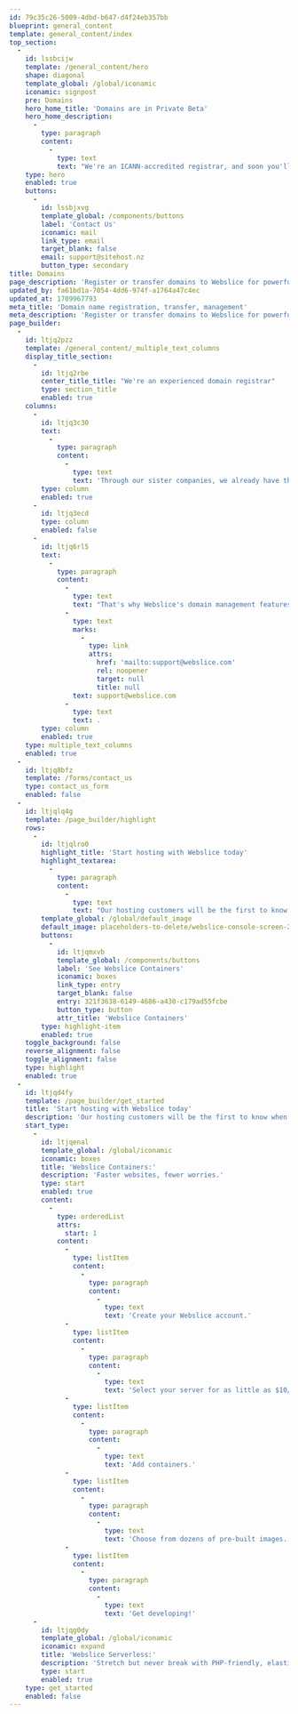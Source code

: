 ```yaml
---
id: 79c35c26-5009-4dbd-b647-d4f24eb357bb
blueprint: general_content
template: general_content/index
top_section:
  -
    id: lssbcijw
    template: /general_content/hero
    shape: diagonal
    template_global: /global/iconamic
    iconamic: signpost
    pre: Domains
    hero_home_title: 'Domains are in Private Beta'
    hero_home_description:
      -
        type: paragraph
        content:
          -
            type: text
            text: "We're an ICANN-accredited registrar, and soon you'll be able to use our tools to easily manage any number of domains, from renewal to DNS."
    type: hero
    enabled: true
    buttons:
      -
        id: lssbjxvg
        template_global: /components/buttons
        label: 'Contact Us'
        iconamic: mail
        link_type: email
        target_blank: false
        email: support@sitehost.nz
        button_type: secondary
title: Domains
page_description: 'Register or transfer domains to Webslice for powerful bulk domain management tools, competitive pricing, reliable DNS, and professional service.'
updated_by: fa61bd1a-7054-4dd6-974f-a1764a47c4ec
updated_at: 1709967793
meta_title: 'Domain name registration, transfer, management'
meta_description: 'Register or transfer domains to Webslice for powerful bulk domain management tools, competitive pricing, reliable DNS, and professional service.'
page_builder:
  -
    id: ltjq2pzz
    template: /general_content/_multiple_text_columns
    display_title_section:
      -
        id: ltjq2rbe
        center_title_title: "We're an experienced domain registrar"
        type: section_title
        enabled: true
    columns:
      -
        id: ltjq3c30
        text:
          -
            type: paragraph
            content:
              -
                type: text
                text: 'Through our sister companies, we already have thousands of customers who register, renew, and manage domains with us. From that experience we know how important it is for domain tools and platforms to be fully-featured and rock-solid before we open them up.'
        type: column
        enabled: true
      -
        id: ltjq3ecd
        type: column
        enabled: false
      -
        id: ltjq6rl5
        text:
          -
            type: paragraph
            content:
              -
                type: text
                text: "That's why Webslice's domain management features are still in Private Beta. We'll let all our users know as soon as they're ready for general release. In the meantime, if you want to know anything about domains on Webslice, email "
              -
                type: text
                marks:
                  -
                    type: link
                    attrs:
                      href: 'mailto:support@webslice.com'
                      rel: noopener
                      target: null
                      title: null
                text: support@webslice.com
              -
                type: text
                text: .
        type: column
        enabled: true
    type: multiple_text_columns
    enabled: true
  -
    id: ltjq8bfz
    template: /forms/contact_us
    type: contact_us_form
    enabled: false
  -
    id: ltjqlq4g
    template: /page_builder/highlight
    rows:
      -
        id: ltjqlro0
        highlight_title: 'Start hosting with Webslice today'
        highlight_textarea:
          -
            type: paragraph
            content:
              -
                type: text
                text: "Our hosting customers will be the first to know when you can register and manage domains through the Webslice Console. If you haven't already seen what's possible with Webslice Containers, have a look now."
        template_global: /global/default_image
        default_image: placeholders-to-delete/webslice-console-screen-2.png
        buttons:
          -
            id: ltjqmxvb
            template_global: /components/buttons
            label: 'See Webslice Containers'
            iconamic: boxes
            link_type: entry
            target_blank: false
            entry: 321f3638-6149-4686-a430-c179ad55fcbe
            button_type: button
            attr_title: 'Webslice Containers'
        type: highlight-item
        enabled: true
    toggle_background: false
    reverse_alignment: false
    toggle_alignment: false
    type: highlight
    enabled: true
  -
    id: ltjqd4fy
    template: /page_builder/get_started
    title: 'Start hosting with Webslice today'
    description: 'Our hosting customers will be the first to know when you can register and manage domains through the Webslice Console.'
    start_type:
      -
        id: ltjqenal
        template_global: /global/iconamic
        iconamic: boxes
        title: 'Webslice Containers:'
        description: 'Faster websites, fewer worries.'
        type: start
        enabled: true
        content:
          -
            type: orderedList
            attrs:
              start: 1
            content:
              -
                type: listItem
                content:
                  -
                    type: paragraph
                    content:
                      -
                        type: text
                        text: 'Create your Webslice account.'
              -
                type: listItem
                content:
                  -
                    type: paragraph
                    content:
                      -
                        type: text
                        text: 'Select your server for as little as $10/mo.'
              -
                type: listItem
                content:
                  -
                    type: paragraph
                    content:
                      -
                        type: text
                        text: 'Add containers.'
              -
                type: listItem
                content:
                  -
                    type: paragraph
                    content:
                      -
                        type: text
                        text: 'Choose from dozens of pre-built images.'
              -
                type: listItem
                content:
                  -
                    type: paragraph
                    content:
                      -
                        type: text
                        text: 'Get developing!'
      -
        id: ltjqg0dy
        template_global: /global/iconamic
        iconamic: expand
        title: 'Webslice Serverless:'
        description: 'Stretch but never break with PHP-friendly, elastic hosting.'
        type: start
        enabled: true
    type: get_started
    enabled: false
---
```

